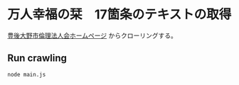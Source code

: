 # 万人幸福の栞　17箇条のテキストの取得

[豊後大野市倫理法人会ホームページ](http://workprint.biz/bungo_ohno_rinrihoujinkai/index.html) からクローリングする。

## Run crawling

```shell
node main.js
```


